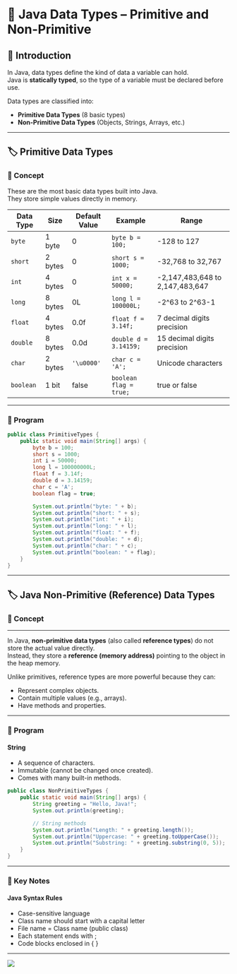 # 🚀 Java Data Types – Primitive and Non-Primitive

## 📘 Introduction

In Java, data types define the kind of data a variable can hold.  
Java is **statically typed**, so the type of a variable must be declared before use.

Data types are classified into:
- **Primitive Data Types** (8 basic types)
- **Non-Primitive Data Types** (Objects, Strings, Arrays, etc.)

---

## 🏷️ Primitive Data Types

### 📘 Concept

These are the most basic data types built into Java.  
They store simple values directly in memory.

| Data Type | Size   | Default Value  | Example                | Range                           |
|-----------|--------|----------------|------------------------|---------------------------------|
| `byte`    | 1 byte | 0              | `byte b = 100;`        | -128 to 127                     |
| `short`   | 2 bytes| 0              | `short s = 1000;`      | -32,768 to 32,767               |
| `int`     | 4 bytes| 0              | `int x = 50000;`       | -2,147,483,648 to 2,147,483,647 |
| `long`    | 8 bytes| 0L             | `long l = 100000L;`    | -2^63 to 2^63-1                 |
| `float`   | 4 bytes| 0.0f           | `float f = 3.14f;`     | 7 decimal digits precision      |
| `double`  | 8 bytes| 0.0d           | `double d = 3.14159;`  | 15 decimal digits precision     |
| `char`    | 2 bytes| `'\u0000'`     | `char c = 'A';`        | Unicode characters              |
| `boolean` | 1 bit  | false          | `boolean flag = true;` | true or false                   |

---

### 📝 Program

```java
public class PrimitiveTypes {
    public static void main(String[] args) {
        byte b = 100;
        short s = 1000;
        int i = 50000;
        long l = 100000000L;
        float f = 3.14f;
        double d = 3.14159;
        char c = 'A';
        boolean flag = true;

        System.out.println("byte: " + b);
        System.out.println("short: " + s);
        System.out.println("int: " + i);
        System.out.println("long: " + l);
        System.out.println("float: " + f);
        System.out.println("double: " + d);
        System.out.println("char: " + c);
        System.out.println("boolean: " + flag);
    }
}
```

---

## 🏷️ Java Non-Primitive (Reference) Data Types  

### 📘 Concept

---
In Java, **non-primitive data types** (also called **reference types**) do not store the actual value directly.  
Instead, they store a **reference (memory address)** pointing to the object in the heap memory.

Unlike primitives, reference types are more powerful because they can:
- Represent complex objects.
- Contain multiple values (e.g., arrays).
- Have methods and properties.

---

### 📝 Program

#### String
- A sequence of characters.
- Immutable (cannot be changed once created).
- Comes with many built-in methods.

```java
public class NonPrimitiveTypes {
    public static void main(String[] args) {
        String greeting = "Hello, Java!";
        System.out.println(greeting);

        // String methods
        System.out.println("Length: " + greeting.length());
        System.out.println("Uppercase: " + greeting.toUpperCase());
        System.out.println("Substring: " + greeting.substring(0, 5));
    }
}
```

---

### 📌 Key Notes 

#### Java Syntax Rules
- Case-sensitive language
- Class name should start with a capital letter
- File name = Class name (public class)
- Each statement ends with ;
- Code blocks enclosed in { }

---

[![](https://img.shields.io/badge/Go_Back-🔙-d6cadd?style=for-the-badge&labelColor=d6cadd)](../../../../../../course-docs/TABLE_CONTENT_README.md)

